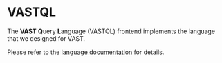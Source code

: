 # VASTQL

The **VAST** **Q**uery **L**anguage (VASTQL) frontend implements the
language that we designed for VAST.

Please refer to the [language documentation](/docs/understand/query-language)
for details.
